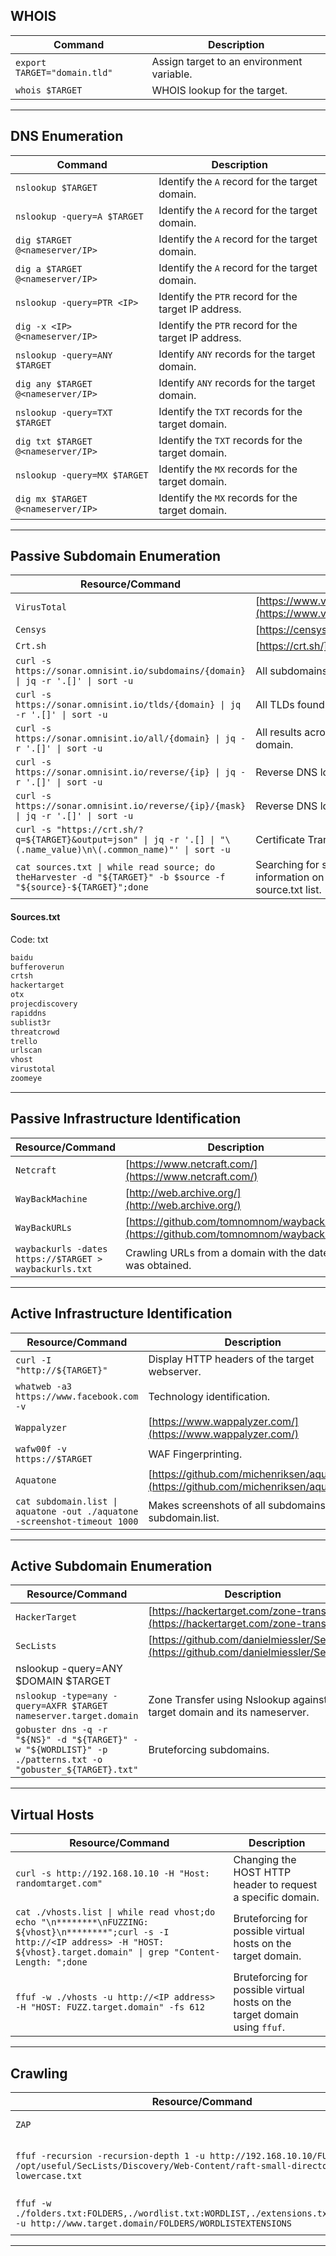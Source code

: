 ## WHOIS

|**Command**|**Description**|
|---|---|
|`export TARGET="domain.tld"`|Assign target to an environment variable.|
|`whois $TARGET`|WHOIS lookup for the target.|

---

## DNS Enumeration

|**Command**|**Description**|
|---|---|
|`nslookup $TARGET`|Identify the `A` record for the target domain.|
|`nslookup -query=A $TARGET`|Identify the `A` record for the target domain.|
|`dig $TARGET @<nameserver/IP>`|Identify the `A` record for the target domain.|
|`dig a $TARGET @<nameserver/IP>`|Identify the `A` record for the target domain.|
|`nslookup -query=PTR <IP>`|Identify the `PTR` record for the target IP address.|
|`dig -x <IP> @<nameserver/IP>`|Identify the `PTR` record for the target IP address.|
|`nslookup -query=ANY $TARGET`|Identify `ANY` records for the target domain.|
|`dig any $TARGET @<nameserver/IP>`|Identify `ANY` records for the target domain.|
|`nslookup -query=TXT $TARGET`|Identify the `TXT` records for the target domain.|
|`dig txt $TARGET @<nameserver/IP>`|Identify the `TXT` records for the target domain.|
|`nslookup -query=MX $TARGET`|Identify the `MX` records for the target domain.|
|`dig mx $TARGET @<nameserver/IP>`|Identify the `MX` records for the target domain.|

---

## Passive Subdomain Enumeration

|**Resource/Command**|**Description**|
|---|---|
|`VirusTotal`|[https://www.virustotal.com/gui/home/url](https://www.virustotal.com/gui/home/url)|
|`Censys`|[https://censys.io/](https://censys.io/)|
|`Crt.sh`|[https://crt.sh/](https://crt.sh/)|
|`curl -s https://sonar.omnisint.io/subdomains/{domain} \| jq -r '.[]' \| sort -u`|All subdomains for a given domain.|
|`curl -s https://sonar.omnisint.io/tlds/{domain} \| jq -r '.[]' \| sort -u`|All TLDs found for a given domain.|
|`curl -s https://sonar.omnisint.io/all/{domain} \| jq -r '.[]' \| sort -u`|All results across all TLDs for a given domain.|
|`curl -s https://sonar.omnisint.io/reverse/{ip} \| jq -r '.[]' \| sort -u`|Reverse DNS lookup on IP address.|
|`curl -s https://sonar.omnisint.io/reverse/{ip}/{mask} \| jq -r '.[]' \| sort -u`|Reverse DNS lookup of a CIDR range.|
|`curl -s "https://crt.sh/?q=${TARGET}&output=json" \| jq -r '.[] \| "\(.name_value)\n\(.common_name)"' \| sort -u`|Certificate Transparency.|
|`cat sources.txt \| while read source; do theHarvester -d "${TARGET}" -b $source -f "${source}-${TARGET}";done`|Searching for subdomains and other information on the sources provided in the source.txt list.|

#### Sources.txt

Code: txt

```txt
baidu
bufferoverun
crtsh
hackertarget
otx
projecdiscovery
rapiddns
sublist3r
threatcrowd
trello
urlscan
vhost
virustotal
zoomeye
```

---

## Passive Infrastructure Identification

|**Resource/Command**|**Description**|
|---|---|
|`Netcraft`|[https://www.netcraft.com/](https://www.netcraft.com/)|
|`WayBackMachine`|[http://web.archive.org/](http://web.archive.org/)|
|`WayBackURLs`|[https://github.com/tomnomnom/waybackurls](https://github.com/tomnomnom/waybackurls)|
|`waybackurls -dates https://$TARGET > waybackurls.txt`|Crawling URLs from a domain with the date it was obtained.|

---

## Active Infrastructure Identification

|**Resource/Command**|**Description**|
|---|---|
|`curl -I "http://${TARGET}"`|Display HTTP headers of the target webserver.|
|`whatweb -a3 https://www.facebook.com -v`|Technology identification.|
|`Wappalyzer`|[https://www.wappalyzer.com/](https://www.wappalyzer.com/)|
|`wafw00f -v https://$TARGET`|WAF Fingerprinting.|
|`Aquatone`|[https://github.com/michenriksen/aquatone](https://github.com/michenriksen/aquatone)|
|`cat subdomain.list \| aquatone -out ./aquatone -screenshot-timeout 1000`|Makes screenshots of all subdomains in the subdomain.list.|

---

## Active Subdomain Enumeration

|**Resource/Command**|**Description**|
|---|---|
|`HackerTarget`|[https://hackertarget.com/zone-transfer/](https://hackertarget.com/zone-transfer/)|
|`SecLists`|[https://github.com/danielmiessler/SecLists](https://github.com/danielmiessler/SecLists)|
|nslookup -query=ANY $DOMAIN $TARGET||Finding more info on name servers|
|`nslookup -type=any -query=AXFR $TARGET nameserver.target.domain`|Zone Transfer using Nslookup against the target domain and its nameserver.|
|`gobuster dns -q -r "${NS}" -d "${TARGET}" -w "${WORDLIST}" -p ./patterns.txt -o "gobuster_${TARGET}.txt"`|Bruteforcing subdomains.|

---

## Virtual Hosts

|**Resource/Command**|**Description**|
|---|---|
|`curl -s http://192.168.10.10 -H "Host: randomtarget.com"`|Changing the HOST HTTP header to request a specific domain.|
|`cat ./vhosts.list \| while read vhost;do echo "\n********\nFUZZING: ${vhost}\n********";curl -s -I http://<IP address> -H "HOST: ${vhost}.target.domain" \| grep "Content-Length: ";done`|Bruteforcing for possible virtual hosts on the target domain.|
|`ffuf -w ./vhosts -u http://<IP address> -H "HOST: FUZZ.target.domain" -fs 612`|Bruteforcing for possible virtual hosts on the target domain using `ffuf`.|

---

## Crawling

|**Resource/Command**|**Description**|
|---|---|
|`ZAP`|[https://www.zaproxy.org/](https://www.zaproxy.org/)|
|`ffuf -recursion -recursion-depth 1 -u http://192.168.10.10/FUZZ -w /opt/useful/SecLists/Discovery/Web-Content/raft-small-directories-lowercase.txt`|Discovering files and folders that cannot be spotted by browsing the website.|
|`ffuf -w ./folders.txt:FOLDERS,./wordlist.txt:WORDLIST,./extensions.txt:EXTENSIONS -u http://www.target.domain/FOLDERS/WORDLISTEXTENSIONS`|Mutated bruteforcing against the target web server.|

---
